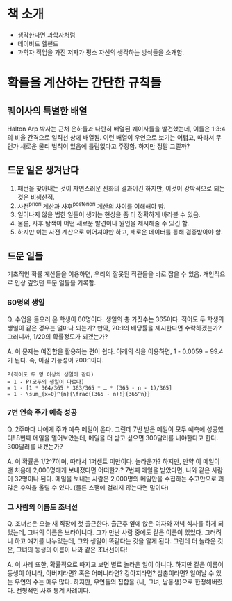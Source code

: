 # 책 소개

- [생각한다면 과학자처럼](http://book.daum.net/detail/book.do?bookid=KOR9791160502763)
- 데이비드 헬펀드
- 과학자 직업을 가진 저자가 평소 자신의 생각하는 방식들을 소개함.

# 확률을 계산하는 간단한 규칙들

## 퀘이사의 특별한 배열

Halton Arp 박사는 근처 은하들과 나란히 배열된 퀘이사들을 발견했는데, 이들은 1:3:4의 비율 간격으로 일직선 상에 배열됨. 이런 배열이 우연으로 보기는 어렵고, 따라서 무언가 새로운 물리 법칙이 있음에 틀림없다고 주장함. 하지만 정말 그럴까?

## 드문 일은 생겨난다

1. 패턴을 찾아내는 것이 자연스러운 진화의 결과이긴 하지만, 이것이 강박적으로 되는 것은 비생산적.
2. 사전<sup>priori</sup> 계산과 사후<sup>posteriori</sup> 계산의 차이를 이해해야 함.
3. 일어나지 않을 법한 일들이 생기는 현상을 좀 더 정확하게 바라볼 수 있음.
4. 물론, 사후 탐색이 어떤 새로운 발견이나 원인을 제시해줄 수 있긴 함.
5. 하지만 이는 사전 계산으로 이어져야만 하고, 새로운 데이터를 통해 검증받아야 함.

## 드문 일들

기초적인 확률 계산들을 이용하면, 우리의 잘못된 직관들을 바로 잡을 수 있음. 개인적으로 인상 깊었던 드문 일들을 기록함.

### 60명의 생일

Q. 수업을 들으러 온 학생이 60명이다. 생일의 총 가짓수는 365이다. 적어도 두 학생의 생일이 같은 경우는 얼마나 되는가? 만약, 20:1의 배당률을 제시한다면 수락하겠는가? 그러니까, 1/20의 확률정도가 되겠는가?

A. 이 문제는 여집합을 활용하는 편이 쉽다. 아래의 식을 이용하면, 1 - 0.0059 = 99.4가 된다. 즉, 이길 가능성이 200:1이다.

```
P(적어도 두 명 이상의 생일이 같다)
= 1 - P(모두의 생일이 다르다)
= 1 - [1 * 364/365 * 363/365 * … * (365 - n - 1)/365]
= 1 - \sum_{x=0}^{n}{\frac{(365 - n)!}{365^n}}
```

### 7번 연속 주가 예측 성공

Q. 2주마다 나에게 주가 예측 메일이 온다. 그런데 7번 받은 메일이 모두 예측에 성공했다! 8번째 메일을 열어보았는데, 메일을 더 받고 싶으면 300달러를 내야한다고 한다. 300달러를 내겠는가?

A. 이 확률은 1/2^7이며, 따라서 1퍼센트 미만이다. 놀라운가? 하지만, 만약 이 메일이 맨 처음에 2,000명에게 보내졌다면 어떠한가? 7번째 메일을 받았다면, 나와 같은 사람이 32명이나 된다. 메일을 보내는 사람은 2,000명의 메일만을 수집하는 수고만으로 꽤 많은 수익을 올릴 수 있다. (물론 스팸에 걸리지 않는다면 말이다)

### 그 사람의 이름도 조너선

Q. 조너선은 오늘 새 직장에 첫 출근한다. 출근후 옆에 앉은 여자와 저녁 식사를 하게 되었는데, 그녀의 이름은 브라이니다. 그가 만난 사람 중에도 같은 이름이 있었다. 그러려니 하고 얘기를 나누었는데, 그와 생일이 똑같다는 것을 알게 된다. 그런데 더 놀라운 것은, 그녀의 동생의 이름이 나와 같은 조너선이다!

A. 이 사례 또한, 확률적으로 따지고 보면 별로 놀라운 일이 아니다. 하지만 같은 이름이 동생이 아니라, 아버지라면? 혹은 어머니라면? 강아지라면? 삼촌이라면? 일어날 수 있는 우연의 수는 매우 많다. 하지만, 우연들의 집합을 {나, 그녀, 남동생}으로 한정해버렸다. 전형적인 사후 통계 사례이다.